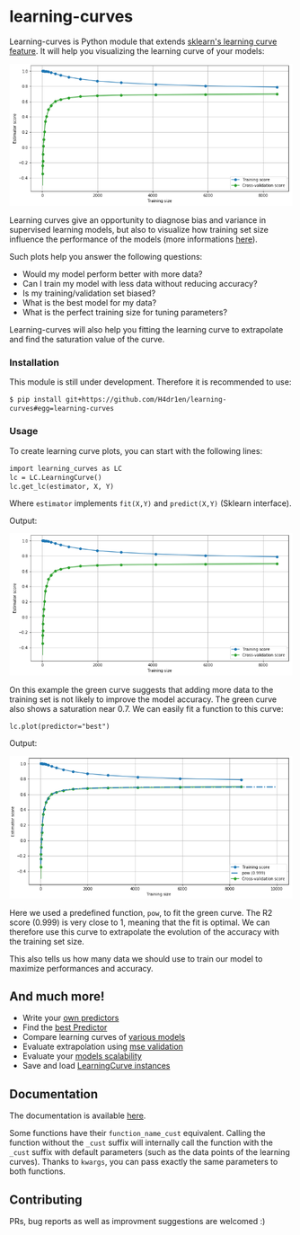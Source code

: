 # learning-curves

Learning-curves is Python module that extends [sklearn's learning curve feature](https://scikit-learn.org/stable/modules/generated/sklearn.model_selection.learning_curve.html). It will help you visualizing the learning curve of your models:

![alt text](https://github.com/H4dr1en/learning-curves/blob/master/images/learning_curve_no_fit.png)

Learning curves give an opportunity to diagnose bias and variance in supervised learning models, but also to visualize how training set size influence the performance of the models (more informations [here](https://www.dataquest.io/blog/learning-curves-machine-learning/)).

Such plots help you answer the following questions:
 - Would my model perform better with more data?
 - Can I train my model with less data without reducing accuracy?
 - Is my training/validation set biased?
 - What is the best model for my data?
 - What is the perfect training size for tuning parameters?
 
 Learning-curves will also help you fitting the learning curve to extrapolate and find the saturation value of the curve.

### Installation

This module is still under development. Therefore it is recommended to use:
```
$ pip install git+https://github.com/H4dr1en/learning-curves#egg=learning-curves
```

### Usage

To create learning curve plots, you can start with the following lines:

```
import learning_curves as LC
lc = LC.LearningCurve()
lc.get_lc(estimator, X, Y)
```
Where `estimator` implements `fit(X,Y)` and `predict(X,Y)` (Sklearn interface).

Output:

![alt text](https://github.com/H4dr1en/learning-curves/blob/master/images/learning_curve_no_fit.png)

On this example the green curve suggests that adding more data to the training set is not likely to improve the model accuracy. The green curve also shows a saturation near 0.7. We can easily fit a function to this curve:

```
lc.plot(predictor="best")
```
Output:

![alt text](https://github.com/H4dr1en/learning-curves/blob/master/images/learning_curve_simple.png)

Here we used a predefined function, `pow`, to fit the green curve. The R2 score (0.999) is very close to 1, meaning that the fit is optimal. We can therefore use this curve to extrapolate the evolution of the accuracy with the training set size.

This also tells us how many data we should use to train our model to maximize performances and accuracy.

## And much more!

- Write your [own predictors](https://h4dr1en.github.io/learning-curves/intro.html#custom-predictors)
- Find the [best Predictor](https://h4dr1en.github.io/learning-curves/intro.html#find-the-best-predictor)
- Compare learning curves of [various models](https://h4dr1en.github.io/learning-curves/intro.html#compare-learning-curves-of-various-models)
- Evaluate extrapolation using [mse validation](https://h4dr1en.github.io/learning-curves/intro.html#evaluate-extrapolation-using-mse-validation)
- Evaluate your [models scalability](https://h4dr1en.github.io/learning-curves/intro.html#find-the-best-training-set-size)
- Save and load [LearningCurve instances](https://h4dr1en.github.io/learning-curves/intro.html#save-and-load-learningcurve-instances)

## Documentation

The documentation is available [here](https://h4dr1en.github.io/learning-curves/). 

Some functions have their `function_name_cust` equivalent. Calling the function without the `_cust` suffix will internally call the function with the `_cust` suffix with default parameters (such as the data points of the learning curves). Thanks to `kwargs`, you can pass exactly the same parameters to both functions.

## Contributing

PRs, bug reports as well as improvment suggestions are welcomed :)
